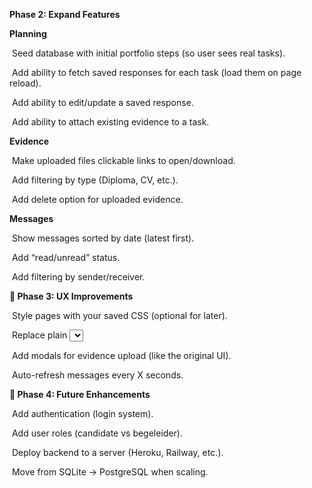**Phase 2: Expand Features**

**Planning**

&nbsp;Seed database with initial portfolio steps (so user sees real tasks).

&nbsp;Add ability to fetch saved responses for each task (load them on page reload).

&nbsp;Add ability to edit/update a saved response.

&nbsp;Add ability to attach existing evidence to a task.

**Evidence**

&nbsp;Make uploaded files clickable links to open/download.

&nbsp;Add filtering by type (Diploma, CV, etc.).

&nbsp;Add delete option for uploaded evidence.

**Messages**

&nbsp;Show messages sorted by date (latest first).

&nbsp;Add “read/unread” status.

&nbsp;Add filtering by sender/receiver.

**🔵 Phase 3: UX Improvements**

&nbsp;Style pages with your saved CSS (optional for later).

&nbsp;Replace plain <select> for responses with radio buttons like in the original.

&nbsp;Add modals for evidence upload (like the original UI).

&nbsp;Auto-refresh messages every X seconds.

**🔴 Phase 4: Future Enhancements**

&nbsp;Add authentication (login system).

&nbsp;Add user roles (candidate vs begeleider).

&nbsp;Deploy backend to a server (Heroku, Railway, etc.).

&nbsp;Move from SQLite → PostgreSQL when scaling.

